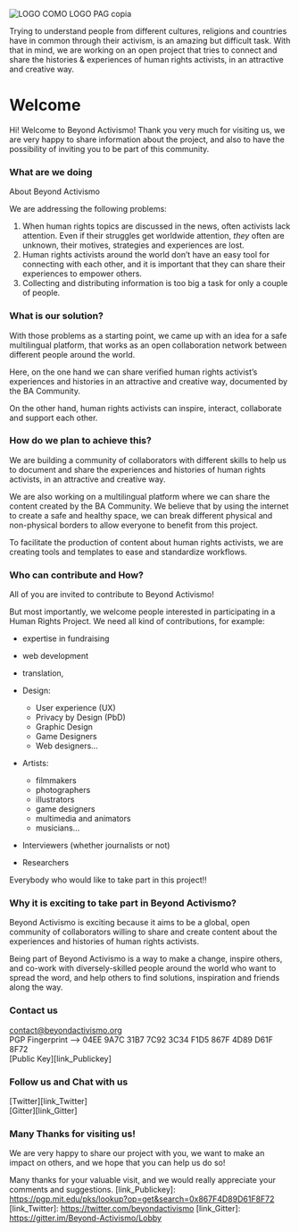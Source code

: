 ![LOGO COMO LOGO PAG copia](https://beyondactivismo.org/wp-content/uploads/2017/11/LOGO-COMO-LOGO-PAG-copia-768x388.jpg)
    

Trying to understand people from different cultures, religions and countries have in common through their activism, is an amazing but difficult task.
With that in mind, we are working on an open project that tries
to connect and share the histories & experiences of human rights activists, in an attractive and creative way.

# Welcome


Hi! Welcome to Beyond Activismo!
Thank you very much  for visiting us, we are very happy to share information about the project, and also to have the possibility of inviting you to be part of this community.

### What are we doing
About Beyond Activismo

We are addressing the following problems:

1. When human rights topics are discussed in the news, often activists lack attention. Even if their struggles get worldwide attention, _they_ often
are unknown, their motives, strategies and experiences are lost.
2. Human rights activists around the world don’t have an easy tool for connecting with each other, and it is important that they can share their
experiences to empower others.
3. Collecting and distributing information is too big a task for only a couple of people.

### What is our solution?
With those problems as a starting point, we came up with an idea for a safe multilingual platform, that works as an open collaboration network between different people around the world. 

Here, on the one hand we can share verified human rights
activist’s experiences and histories in an attractive and creative way, documented by the BA Community. 

On the other hand, human rights activists can inspire, interact, collaborate and support each other.

### How do we plan to achieve this?

We are building a community of collaborators with different skills to help us to document and share the experiences and histories of human rights activists, in an attractive and creative way.

We are also working on a multilingual platform where we can share the content created by the BA Community. We believe that by using the internet to create a safe and healthy space, we can break different physical and non-physical borders to allow everyone to benefit from this project.

To facilitate the production of content about human rights activists, we are creating tools and templates to ease and standardize workflows.

### Who can contribute and How?

All of you are invited to contribute to Beyond Activismo!

But most importantly, we welcome people interested in participating in a Human Rights Project.
We need all kind of contributions, for example:

- expertise in fundraising
- web development 
- translation, 
- Design: 
  - User experience (UX)
  - Privacy by Design (PbD)
  - Graphic Design
  - Game Designers
  - Web designers...

- Artists:
  - filmmakers
  - photographers
  - illustrators
  - game designers
  - multimedia and animators
  - musicians...

- Interviewers (whether journalists or not)
- Researchers

Everybody who would like to take part in this project!!

### Why it is exciting to take part in Beyond Activismo?
Beyond Activismo is exciting because it aims to be a global, open community of collaborators willing to share and create content about the experiences and histories of human rights activists.

Being part of Beyond Activismo is a way to make a change, inspire others, and co-work with diversely-skilled people around the world who want to spread the word, and help others to find solutions, inspiration and
friends along the way.

### Contact us

contact@beyondactivismo.org   
PGP Fingerprint --> 04EE 9A7C 31B7 7C92 3C34 F1D5 867F 4D89 D61F 8F72   
[Public Key][link_Publickey]   

### Follow us and Chat with us
[Twitter][link_Twitter]   
[Gitter][link_Gitter]

### Many Thanks for visiting us!
We are very happy to share our project with you, we want to make an impact on others, and we hope that you can help us do so!

Many thanks for your valuable visit, and we would really appreciate your comments and suggestions.
[link_Publickey]: https://pgp.mit.edu/pks/lookup?op=get&search=0x867F4D89D61F8F72
[link_Twitter]: https://twitter.com/beyondactivismo
[link_Gitter]: https://gitter.im/Beyond-Activismo/Lobby
